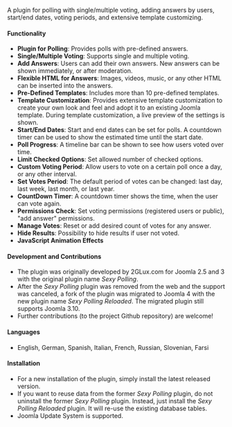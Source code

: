 A plugin for polling with single/multiple voting, adding answers by users, start/end dates, voting periods, and extensive template customizing.

#### Functionality
+ **Plugin for Polling**: Provides polls with pre-defined answers.
+ **Single/Multiple Voting**: Supports single and multiple voting.
+ **Add Answers**: Users can add their own answers. New answers can be shown immediately, or after moderation.
+ **Flexible HTML for Answers**: Images, videos, music, or any other HTML can be inserted into the answers.
+ **Pre-Defined Templates**: Includes more than 10 pre-defined templates.
+ **Template Customization**: Provides extensive template customization to create your own look and feel and adopt it to an existing Joomla template. During template customization, a live preview of the settings is shown.
+ **Start/End Dates**: Start and end dates can be set for polls. A countdown timer can be used to show the estimated time until the start date.
+ **Poll Progress**: A timeline bar can be shown to see how users voted over time.
+ **Limit Checked Options**: Set allowed number of checked options.
+ **Custom Voting Period**: Allow users to vote on a certain poll once a day, or any other interval.
+ **Set Votes Period**: The default period of votes can be changed: last day, last week, last month, or last year.
+ **CountDown Timer**: A countdown timer shows the time, when the user can vote again.
+ **Permissions Check**: Set voting permissions (registered users or public), "add answer" permissions.
+ **Manage Votes**: Reset or add desired count of votes for any answer.
+ **Hide Results**: Possibility to hide results if user not voted.
+ **JavaScript Animation Effects**

#### Development and Contributions
+ The plugin was originally developed by 2GLux.com for Joomla 2.5 and 3 with the original plugin name *Sexy Polling*.
+ After the *Sexy Polling* plugin was removed from the web and the support was canceled, a fork of the plugin was migrated to Joomla 4 with the new plugin name *Sexy Polling Reloaded*. The migrated plugin still supports Joomla 3.10.
+ Further contributions (to the project Github repository) are welcome!

#### Languages
+ English, German, Spanish, Italian, French, Russian, Slovenian, Farsi

#### Installation
+ For a new installation of the plugin, simply install the latest released version.
+ If you want to reuse data from the former *Sexy Polling* plugin, do not uninstall the former *Sexy Polling* plugin. Instead, just install the *Sexy Polling Reloaded* plugin. It will re-use the existing database tables.
+ Joomla Update System is supported.